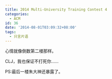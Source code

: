 ```yaml
---
title: 2014 Multi-University Training Contest 4
categories:
  - ACM
id: 36
date: '2014-08-01T03:09:32+08:00'
tags:
  - 只言片语
---
```


心情就像倒数第二楼那样。

CLJ，我也保证不打死你……

PS:最后一楼朱大神还暴露了。
